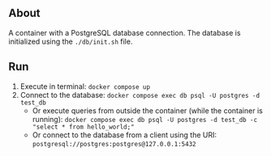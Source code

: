 ## About
A container with a PostgreSQL database connection. The database is initialized using the `./db/init.sh` file.

## Run
1. Execute in terminal: `docker compose up`
2. Connect to the database: `docker compose exec db psql -U postgres -d test_db`
    * Or execute queries from outside the container (while the container is running): `docker compose exec db psql -U postgres -d test_db -c "select * from hello_world;"`
    * Or connect to the database from a client using the URI: `postgresql://postgres:postgres@127.0.0.1:5432`